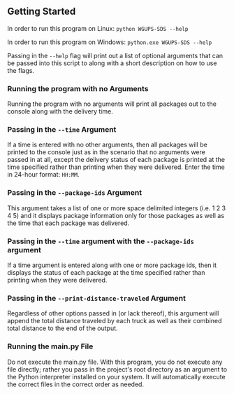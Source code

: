 ## Getting Started

In order to run this program on Linux:
`python WGUPS-SDS --help`

In order to run this program on Windows:
`python.exe WGUPS-SDS --help`

Passing in the `--help` flag will print out a list of 
optional arguments that can be passed into this script to
along with a short description on how to use the flags.


### Running the program with no Arguments

Running the program with no arguments will print all
packages out to the console along with the delivery
time.


### Passing in the `--time` Argument

If a time is entered with no other arguments, then all
packages will be printed to the console just as in the
scenario that no arguments were passed in at all, except
the delivery status of each package is printed at the
time specified rather than printing when they were
delivered. Enter the time in 24-hour format: `HH:MM`.


### Passing in the `--package-ids` Argument

This argument takes a list of one or more space delimited 
integers (i.e. 1 2 3 4 5) and it displays package 
information only for those packages as well as the time 
that each package was delivered.


### Passing in the `--time` argument with the `--package-ids` argument

If a time argument is entered along with one or more package ids, 
then it displays the status of each package at the time specified 
rather than printing when they were delivered.


### Passing in the `--print-distance-traveled` Argument

Regardless of other options passed in (or lack thereof),
this argument will append the total distance traveled by
each truck as well as their combined total distance to
the end of the output.


### Running the main.py File

Do not execute the main.py file. With this program,
you do not execute any file directly; rather you pass
in the project's root directory as an argument to the Python 
interpreter installed on your system. It will automatically 
execute the correct files in the correct order as needed.